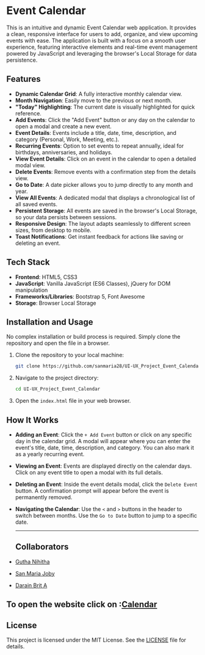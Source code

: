 # Event Calendar

This is an intuitive and dynamic Event Calendar web application. It provides a clean, responsive interface for users to add, organize, and view upcoming events with ease. The application is built with a focus on a smooth user experience, featuring interactive elements and real-time event management powered by JavaScript and leveraging the browser's Local Storage for data persistence.

## Features

- **Dynamic Calendar Grid**: A fully interactive monthly calendar view.
- **Month Navigation**: Easily move to the previous or next month.
- **"Today" Highlighting**: The current date is visually highlighted for quick reference.
- **Add Events**: Click the "Add Event" button or any day on the calendar to open a modal and create a new event.
- **Event Details**: Events include a title, date, time, description, and category (Personal, Work, Meeting, etc.).
- **Recurring Events**: Option to set events to repeat annually, ideal for birthdays, anniversaries, and holidays.
- **View Event Details**: Click on an event in the calendar to open a detailed modal view.
- **Delete Events**: Remove events with a confirmation step from the details view.
- **Go to Date**: A date picker allows you to jump directly to any month and year.
- **View All Events**: A dedicated modal that displays a chronological list of all saved events.
- **Persistent Storage**: All events are saved in the browser's Local Storage, so your data persists between sessions.
- **Responsive Design**: The layout adapts seamlessly to different screen sizes, from desktop to mobile.
- **Toast Notifications**: Get instant feedback for actions like saving or deleting an event.

## Tech Stack

- **Frontend**: HTML5, CSS3
- **JavaScript**: Vanilla JavaScript (ES6 Classes), jQuery for DOM manipulation
- **Frameworks/Libraries**: Bootstrap 5, Font Awesome
- **Storage**: Browser Local Storage

## Installation and Usage

No complex installation or build process is required. Simply clone the repository and open the file in a browser.

1.  Clone the repository to your local machine:
    ```sh
    git clone https://github.com/sanmaria28/UI-UX_Project_Event_Calendar.git
    ```
2.  Navigate to the project directory:
    ```sh
    cd UI-UX_Project_Event_Calendar
    ```
3.  Open the `index.html` file in your web browser.

## How It Works

- **Adding an Event**: Click the `+ Add Event` button or click on any specific day in the calendar grid. A modal will appear where you can enter the event's title, date, time, description, and category. You can also mark it as a yearly recurring event.
- **Viewing an Event**: Events are displayed directly on the calendar days. Click on any event title to open a modal with its full details.
- **Deleting an Event**: Inside the event details modal, click the `Delete Event` button. A confirmation prompt will appear before the event is permanently removed.
- **Navigating the Calendar**: Use the `<` and `>` buttons in the header to switch between months. Use the `Go to Date` button to jump to a specific date.

  ----
  ## Collaborators
- [Gutha Nihitha](https://github.com/Nihitha47)
- [San Maria Joby](https://github.com/SanMaria28)
- [Darain Brit A](https://github.com/Darain-Brit-A)

## To open the website click on :[Calendar](https://sanmaria28.github.io/UI-UX_Project_Event_Calendar/)

## License

This project is licensed under the MIT License. See the [LICENSE](LICENSE) file for details.
